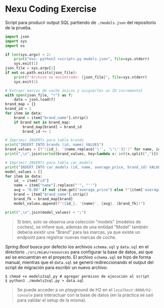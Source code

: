 # Nexu Coding Exercise

Script para producir output SQL partiendo de `./models.json` del repositorio de la prueba.

~~~python
import json
import sys
import os

if len(sys.argv) < 2:
    print("Uso: python3 <script>.py models.json", file=sys.stderr)
    sys.exit(1)
json_file = sys.argv[1]
if not os.path.exists(json_file):
    print(f"Archivo no encontrado: {json_file}", file=sys.stderr)
    sys.exit(1)

# Extraer marcas de coche únicas y asignarles un ID incremental
with open(json_file, "r") as f:
    data = json.load(f)
brand_map = {}
brand_id = 1
for item in data:
    brand = item["brand_name"].strip()
    if brand not in brand_map:
        brand_map[brand] = brand_id
        brand_id += 1

# Imprimir INSERTs para tabla brands
print("INSERT INTO brands (id, name) VALUES")
brand_values = [f"({id_}, '{name.replace('\'', '\'\'')}')" for name, id_ in brand_map.items()]
print(",\n".join(sorted(brand_values, key=lambda x: int(x.split(",")[0][1:]))) + ";\n")

# Imprimir INSERTs para tabla car_models
print("INSERT INTO car_models (id, name, average_price, brand_id) VALUES")
model_values = []
for item in data:
    id_ = item["id"]
    name = item["name"].replace("'", "''")
    avg = "0.00" if not item.get("average_price") else f"{item['average_price']:.2f}"
    brand = item["brand_name"].strip()
    brand_fk = brand_map[brand]
    model_values.append(f"({id_}, '{name}', {avg}, {brand_fk})")

print(",\n".join(model_values) + ";")
~~~

> Si bien, solo se observa una colección "models" (modelos de coches), se infiere que, 
> además de una entidad "Model" también debería existir una "Brand" para las marcas, ya
> que existe un endpoint para registrar nuevas marcas de coche.

_Spring Boot_ busca por defecto los archivos `schema.sql` y `data.sql` en el
directorio `./src/mian/resources` para configurar la base de datos, así que así se encuentran
en el proyecto. El archivo `schema.sql` se hizo de forma manual, mientras que el `data.sql` se
generó redireccionando el output del script de migración para escribir un nuevo archivo:

~~~
$ chmod +x models2sql.py # agregar permisos de ejecución al script
$ python3 ./models2sql.py > data.sql
~~~

> Se puede acceder a un _playground_ de H2 en el `localhost:8080/h2-console` para interactuar
> con la base de datos (en la práctica se usó para validar el setup de la misma).
